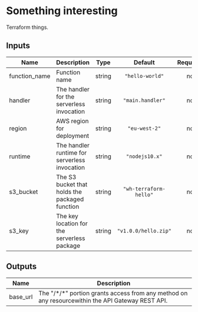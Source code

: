 # Something interesting

Terraform things.

<!-- BEGINNING OF PRE-COMMIT-TERRAFORM DOCS HOOK -->
## Inputs

| Name | Description | Type | Default | Required |
|------|-------------|:----:|:-----:|:-----:|
| function\_name | Function name | string | `"hello-world"` | no |
| handler | The handler for the serverless invocation | string | `"main.handler"` | no |
| region | AWS region for deployment | string | `"eu-west-2"` | no |
| runtime | The handler runtime for serverless invocation | string | `"nodejs10.x"` | no |
| s3\_bucket | The S3 bucket that holds the packaged function | string | `"wh-terraform-hello"` | no |
| s3\_key | The key location for the serverless package | string | `"v1.0.0/hello.zip"` | no |

## Outputs

| Name | Description |
|------|-------------|
| base\_url | The "/\*/\*" portion grants access from any method on any resourcewithin the API Gateway REST API. |

<!-- END OF PRE-COMMIT-TERRAFORM DOCS HOOK -->
